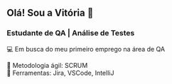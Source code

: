 ## Olá! Sou a Vitória 👋

### Estudante de QA | Análise de Testes 


💻 Em busca do meu primeiro emprego na área de QA

💬 Metodologia ágil: SCRUM<br /> 
💬 Ferramentas: Jira, VSCode, IntelliJ


<!--
**Vitoria322/Vitoria322** is a ✨ _special_ ✨ repository because its `README.md` (this file) appears on your GitHub profile.

